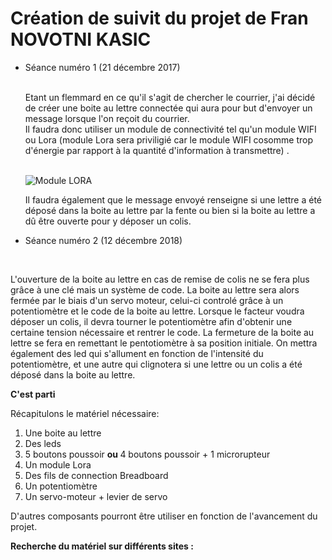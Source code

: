 <h1> Création de suivit du projet de Fran NOVOTNI KASIC </h1>

<ul> <li> Séance numéro 1 (21 décembre 2017) </li>
</br>

<p>Etant un flemmard en ce qu'il s'agit de chercher le courrier, j'ai décidé de créer une boite au lettre connectée qui aura pour but
d'envoyer un message lorsque l'on reçoit du courrier. </br>Il faudra donc utiliser un module de connectivité tel qu'un module WIFI ou Lora (module Lora sera priviligié car le module WIFI cosomme trop d'énergie par rapport à la quantité d'information à transmettre) .</p><br>

<img src="https://i0.wp.com/letmeknow.fr/blog/wp-content/uploads/2015/10/1415113357-150x150.jpg?resize=150%2C150" title="Module LORA" >

</br>

<p>Il faudra également que le message envoyé renseigne si une lettre a été déposé dans la boite au lettre par la fente ou bien si la boite au lettre a dû être ouverte pour y déposer un colis. </p>

<li> Séance numéro 2 (12 décembre 2018) </li> </ul>
</br>

<p>L'ouverture de la boite au lettre en cas de remise de colis ne se fera plus grâce à une clé mais un système de code. La boite au lettre sera alors fermée par le biais d'un servo moteur, celui-ci controlé grâce à un potentiomètre et le code de la boite au lettre. Lorsque le facteur voudra déposer un colis, il devra tourner le potentiomètre afin d'obtenir une certaine tension nécessaire et rentrer le code. La fermeture de la boite au lettre se fera en remettant le pentotiomètre à sa position initiale.
On mettra également des led qui s'allument en fonction de l'intensité du potentiomètre, et une autre qui clignotera si une lettre ou un colis a été déposé dans la boite au lettre.</p>

<strong> C'est parti </strong>

Récapitulons le matériel nécessaire:
<ol> <li> Une boite au lettre </li>
<li> Des leds </li>
<li> 5 boutons poussoir <strong> ou </strong> 4 boutons poussoir + 1 microrupteur </li>
<li> Un module Lora </li>
<li> Des fils de connection Breadboard </li>
<li> Un potentiomètre </li>
<li> Un servo-moteur + levier de servo</li>
</ol>

D'autres composants pourront être utiliser en fonction de l'avancement du projet.

<strong> Recherche du matériel sur différents sites : </strong>
